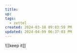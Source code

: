 ```yaml
---
title:
up: 
tags:
  - zettel
created: 2024-03-18 09:03:59 PM
updated: 2024-04-09 06:37:03 PM
---
```

![[keep it]]